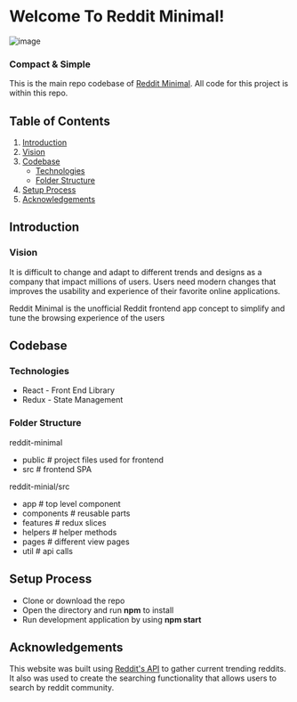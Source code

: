 # Welcome To Reddit Minimal!

![image](https://user-images.githubusercontent.com/29739432/115553809-743c9c00-a273-11eb-8486-1464ae3d9ee3.png)

### Compact & Simple
This is the main repo codebase of [Reddit Minimal](https://jovial-kare-0edb36.netlify.app/?#/). All code for this project is within this repo.

## Table of Contents
1. [Introduction](#introduction)
  1. [Vision](#vision)
2. [Codebase](#codebase)
    - [Technologies](#technologies)
    - [Folder Structure](#structure)
3. [Setup Process](#setup)
4. [Acknowledgements](#acknowledgements)

## Introduction <a id="introduction"></a>
### Vision <a id="vision"></a>
It is difficult to change and adapt to different trends and designs as a company that impact millions of users. Users need modern changes that improves the usability and experience of their favorite online applications.

Reddit Minimal is the unofficial Reddit frontend app concept to simplify and tune the browsing experience of the users

## Codebase <a id="codebase"></a>
### Technologies <a id="technologies"></a>
- React - Front End Library
- Redux - State Management

### Folder Structure <a id="structure"></a>
reddit-minimal 
  - public # project files used for frontend
  - src # frontend SPA
  
reddit-minial/src
  * app         # top level component
  * components  # reusable parts
  * features    # redux slices
  * helpers     # helper methods 
  * pages       # different view pages
  * util        # api calls

## Setup Process <a id="setup"></a>
* Clone or download the repo
* Open the directory and run **npm** to install
* Run development application by using **npm start**

## Acknowledgements <a id="acknowledgements"></a>
This website was built using [Reddit's API](https://www.reddit.com/dev/api/) to gather current trending reddits. It also was used to create the searching functionality that allows users to search by reddit community.

